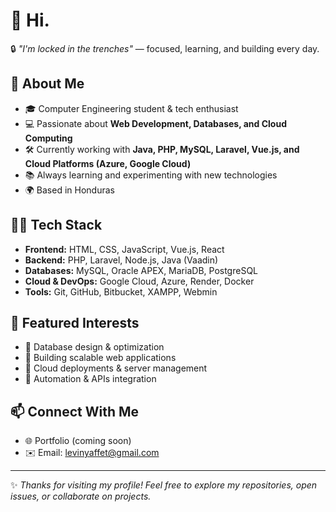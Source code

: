 # 👋 Hi.

🔒 *"I'm locked in the trenches"* — focused, learning, and building every day.  

## 🚀 About Me
- 🎓 Computer Engineering student & tech enthusiast  
- 💻 Passionate about **Web Development, Databases, and Cloud Computing**  
- 🛠️ Currently working with **Java, PHP, MySQL, Laravel, Vue.js, and Cloud Platforms (Azure, Google Cloud)**  
- 📚 Always learning and experimenting with new technologies  
- 🌍 Based in Honduras  

## 🧑‍💻 Tech Stack
- **Frontend:** HTML, CSS, JavaScript, Vue.js, React  
- **Backend:** PHP, Laravel, Node.js, Java (Vaadin)  
- **Databases:** MySQL, Oracle APEX, MariaDB, PostgreSQL  
- **Cloud & DevOps:** Google Cloud, Azure, Render, Docker  
- **Tools:** Git, GitHub, Bitbucket, XAMPP, Webmin  

## 📌 Featured Interests
- 🔹 Database design & optimization  
- 🔹 Building scalable web applications  
- 🔹 Cloud deployments & server management  
- 🔹 Automation & APIs integration  

## 📫 Connect With Me
- 🌐 Portfolio (coming soon)  
- ✉️ Email: levinyaffet@gmail.com  

---

✨ *Thanks for visiting my profile! Feel free to explore my repositories, open issues, or collaborate on projects.*
